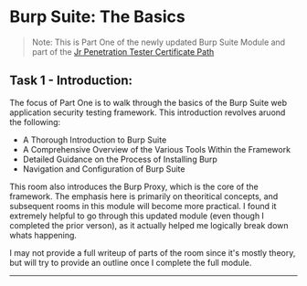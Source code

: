# Burp Suite: The Basics

> Note: This is Part One of the newly updated Burp Suite Module and part of the [Jr Penetration Tester Certificate Path](https://tryhackme.com/paths)

## Task 1 - Introduction:

The focus of Part One is to walk through the basics of the Burp Suite web application security testing framework.  This introduction revolves aruond the following:

- A Thorough Introduction to Burp Suite
- A Comprehensive Overview of the Various Tools Within the Framework
- Detailed Guidance on the Process of Installing Burp
- Navigation and Configuration of Burp Suite

This room also introduces the Burp Proxy, which is the core of the framework. The emphasis here is primarily on theoritical concepts, and subsequent rooms in this module will become more practical. I found it extremely helpful to go through this updated module (even though I completed the prior verson), as it actually helped me logically break down whats happening.

I may not provide a full writeup of parts of the room since it's mostly theory, but will try to provide an outline once I complete the full module.

* * * 



